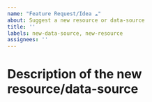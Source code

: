 ```yaml
---
name: "Feature Request/Idea ☁"
about: Suggest a new resource or data-source
title: ''
labels: new-data-source, new-resource
assignees: ''
---
```


# Description of the new resource/data-source
